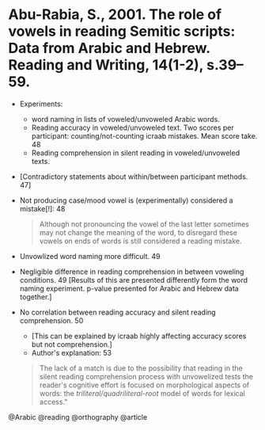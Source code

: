 # Abu-Rabia, S., 2001. The role of vowels in reading Semitic scripts: Data from Arabic and Hebrew. Reading and Writing, 14(1-2), s.39–59.

- Experiments:
  - word naming in lists of voweled/unvoweled Arabic words.
  - Reading accuracy in voweled/unvoweled text. Two scores per participant: counting/not-counting icraab mistakes. Mean score take. 48
  - Reading comprehension in silent reading in voweled/unvoweled  texts.

- [Contradictory statements about within/between participant methods. 47]

- Not producing case/mood vowel is (experimentally) considered a mistake[!]: 48

  > Although not pronouncing the vowel of the last letter sometimes may not change the meaning of the word, to disregard these vowels on ends of words is still considered a reading mistake.

- Unvowlized word naming more difficult. 49

- Negligible difference in reading comprehension in between voweling conditions. 49 [Results of this are presented differently form the word naming experiment. p-value presented for Arabic and Hebrew data together.]

- No correlation between reading accuracy and silent reading comprehension. 50
  - [This can be explained by icraab highly affecting accuracy scores but not comprehension.] 
  - Author's explanation: 53

  > The lack of a match is due to the possibility that reading in the silent reading comprehension process with unvowelized tests the reader's cognitive effort is focused on morphological aspects of words: the *triliteral/quadriliteral-root* model of words for lexical access."

@Arabic
@reading
@orthography
@article
